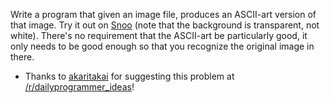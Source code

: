 

Write a program that given an image file, produces an ASCII-art version of that image. Try it out on [Snoo](http://i.imgur.com/tJmB9.png) (note that the background is transparent, not white). There's no requirement that the ASCII-art be particularly good, it only needs to be good enough so that you recognize the original image in there.

- Thanks to [akaritakai](http://www.reddit.com/user/akaritakai) for suggesting this problem at [/r/dailyprogrammer\_ideas](/r/dailyprogrammer_ideas)!

